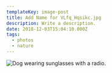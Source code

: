 ```yaml
---
templateKey: image-post
title: Add Name for VLfq_Hqsikc.jpg
description: Write a description.
date: 2018-12-03T15:04:10.000Z
tags:
  - photos
  - nature
---
```

![Dog wearing sunglasses with a radio.](/img/VLfq_Hqsikc.jpg)
